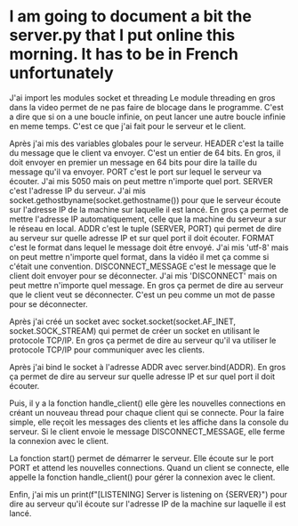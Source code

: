 # I am going to document a bit the server.py that I put online this morning. It has to be in French unfortunately

J'ai import les modules socket et threading
Le module threading en gros dans la video permet de ne pas faire de blocage dans le programme. C'est a dire que si on a une boucle infinie, on peut lancer une autre boucle infinie en meme temps. C'est ce que j'ai fait pour le serveur et le client.

Après j'ai mis des variables globales pour le serveur.
HEADER c'est la taille du message que le client va envoyer. C'est un entier de 64 bits. En gros, il doit envoyer en premier un message en 64 bits pour dire la taille du message qu'il va envoyer.
PORT c'est le port sur lequel le serveur va écouter. J'ai mis 5050 mais on peut mettre n'importe quel port.
SERVER c'est l'adresse IP du serveur. J'ai mis socket.gethostbyname(socket.gethostname()) pour que le serveur écoute sur l'adresse IP de la machine sur laquelle il est lancé. En gros ça permet de mettre l'adresse IP automatiquement, celle que la machine du serveur a sur le réseau en local.
ADDR c'est le tuple (SERVER, PORT) qui permet de dire au serveur sur quelle adresse IP et sur quel port il doit écouter.
FORMAT c'est le format dans lequel le message doit être envoyé. J'ai mis 'utf-8' mais on peut mettre n'importe quel format, dans la vidéo il met ça comme si c'était une convention.
DISCONNECT_MESSAGE c'est le message que le client doit envoyer pour se déconnecter. J'ai mis 'DISCONNECT' mais on peut mettre n'importe quel message. En gros ça permet de dire au serveur que le client veut se déconnecter. C'est un peu comme un mot de passe pour se déconnecter.

Après j'ai créé un socket avec socket.socket(socket.AF_INET, socket.SOCK_STREAM) qui permet de créer un socket en utilisant le protocole TCP/IP. En gros ça permet de dire au serveur qu'il va utiliser le protocole TCP/IP pour communiquer avec les clients.

Après j'ai bind le socket à l'adresse ADDR avec server.bind(ADDR). En gros ça permet de dire au serveur sur quelle adresse IP et sur quel port il doit écouter.

Puis, il y a la fonction handle_client() elle gère les nouvelles connections en créant un nouveau thread pour chaque client qui se connecte. Pour la faire simple, elle reçoit les messages des clients et les affiche dans la console du serveur. Si le client envoie le message DISCONNECT_MESSAGE, elle ferme la connexion avec le client.

La fonction start() permet de démarrer le serveur. Elle écoute sur le port PORT et attend les nouvelles connections. Quand un client se connecte, elle appelle la fonction handle_client() pour gérer la connexion avec le client.

Enfin, j'ai mis un print(f"[LISTENING] Server is listening on {SERVER}") pour dire au serveur qu'il écoute sur l'adresse IP de la machine sur laquelle il est lancé.
